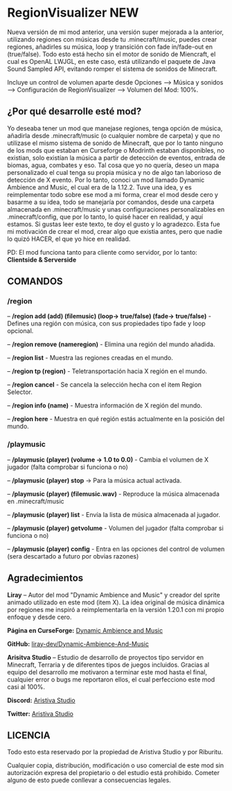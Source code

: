 # RegionVisualizer NEW
Nueva versión de mi mod anterior, una versión super mejorada a la anterior, utilizando regiones con músicas desde tu .minecraft/music, puedes crear regiones, añadirles su música, loop y transición con fade in/fade-out en (true/false). Todo esto está hecho sin el motor de sonido de Miencraft, el cual es OpenAL LWJGL, en este caso, está utilizando el paquete de Java Sound Sampled API, evitando romper el sistema de sonidos de Minecraft.

Incluye un control de volumen aparte desde Opciones --> Música y sonidos --> Configuración de RegionVisualizer --> Volumen del Mod: 100%.

## ¿Por qué desarrolle esté mod?
Yo deseaba tener un mod que manejase regiones, tenga opción de música, añadirla desde .minecraft/music (o cualquier nombre de carpeta) y que no utilizase el mismo sistema de sonido de Minecraft, que por lo tanto ninguno de los mods que estaban en Curseforge o Modrinth estaban disponibles, no existian, solo existían la música a partir de detección de eventos, entrada de biomas, agua, combates y eso. Tal cosa que yo no quería, deseo un mapa personalizado el cual tenga su propia música y no de algo tan laborioso de detección de X evento. Por lo tanto, conoci un mod llamado Dynamic Ambience and Music, el cual era de la 1.12.2. Tuve una idea, y es reimplementar todo sobre ese mod a mi forma, crear el mod desde cero y basarme a su idea, todo se manejaría por comandos, desde una carpeta almacenada en .minecraft/music y unas configuraciones personalizables en .minecraft/config, que por lo tanto, lo quisé hacer en realidad, y aquí estamos. Si gustas leer este texto, te doy el gusto y lo agradezco. Esta fue mi motivación de crear el mod, crear algo que existia antes, pero que nadie lo quizó HACER, el que yo hice en realidad.

PD: El mod funciona tanto para cliente como servidor, por lo tanto: **Clientside & Serverside**

## COMANDOS

### /region
– **/region add (add) (filemusic) (loop-> true/false) (fade-> true/false)** - Defines una región con música, con sus propiedades tipo fade y loop opcional.

– **/region remove (nameregion)** - Elimina una región del mundo añadida.

– **/region list** - Muestra las regiones creadas en el mundo.

– **/region tp (region)** - Teletransportación hacia X región en el mundo.

– **/region cancel** - Se cancela la selección hecha con el item Region Selector.

– **/region info (name)** - Muestra información de X región del mundo.

– **/region here** - Muestra en qué región estás actualmente en la posición del mundo.

### /playmusic
– **/playmusic (player) (volume -> 1.0 to 0.0)** - Cambia el volumen de X jugador (falta comprobar si funciona o no)

– **/playmusic (player) stop** -> Para la música actual activada.

– **/playmusic (player) (filemusic.wav)** - Reproduce la música almacenada en .minecraft/music

– **/playmusic (player) list** - Envía la lista de música almacenada al jugador.

– **/playmusic (player) getvolume** - Volumen del jugador (falta comprobar si funciona o no)

– **/playmusic (player) config** - Entra en las opciones del control de volumen (sera descartado a futuro por obvias razones)

## Agradecimientos
**Liray** – Autor del mod "Dynamic Ambience and Music" y creador del sprite animado utilizado en este mod (item X).
La idea original de música dinámica por regiones me inspiró a reimplementarla en la versión 1.20.1 con mi propio enfoque y desde cero.

**Página en CurseForge:** [Dynamic Ambience and Music](https://www.curseforge.com/minecraft/mc-mods/dynamic-ambience-and-music)

**GitHub:** [liray-dev/Dynamic-Ambience-And-Music](https://github.com/liray-dev/Dynamic-Ambience-And-Music/tree/master)



**Arisitva Studio** – Estudio de desarrollo de proyectos tipo servidor en Minecraft, Terraria y de diferentes tipos de juegos incluidos.
Gracias al equipo del desarrollo me motivaron a terminar este mod hasta el final, cualquier error o bugs me reportaron ellos, el cual perfecciono este mod casi al 100%. 

**Discord:** [Aristiva Studio](https://discord.gg/u9pq3raUXe)

**Twitter:** [Aristiva Studio](https://x.com/aristivastudio)

## LICENCIA
Todo esto esta reservado por la propiedad de Aristiva Studio y por Riburitu.

Cualquier copia, distribución, modificación o uso comercial de este mod sin autorización expresa del propietario o del estudio está prohibido. Cometer alguno de esto puede conllevar a consecuencias legales.



